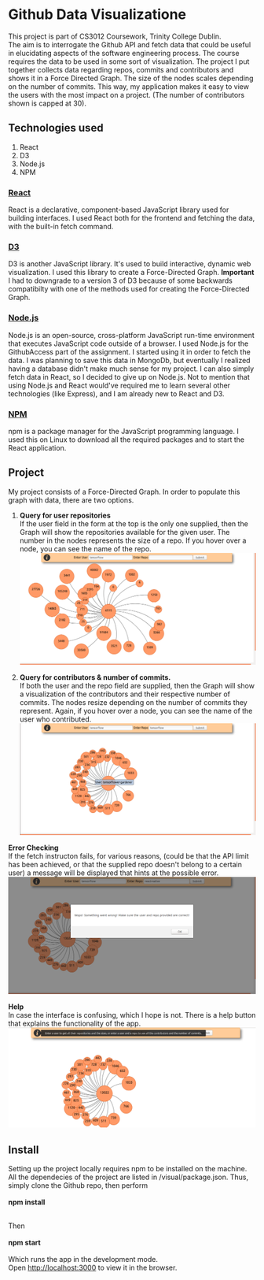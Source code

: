# Github Data Visualizatione
This project is part of CS3012 Coursework, Trinity College Dublin.  
The aim is to interrogate the Github API and fetch data that could be useful in elucidating aspects of the software engineering process. The course requires the data to be used in some sort of visualization. The project I put together collects data regarding repos, commits and contributors and shows it in a Force Directed Graph. The size of the nodes scales depending on the number of commits. This way, my application makes it easy to view the users with the most impact on a project. (The number of contributors shown is capped at 30).

## Technologies used
1. React
2. D3
3. Node.js
4. NPM

### [React](https://reactjs.org/)
React is a declarative, component-based JavaScript library used for building interfaces.
I used React both for the frontend and fetching the data, with the built-in fetch command.

### [D3](https://d3js.org/)
D3 is another JavaScript library. It's used to build interactive, dynamic web visualization.
I used this library to create a Force-Directed Graph.
**Important** I had to downgrade to a version 3 of D3 because of some backwards compatibilty with one of the methods used for creating the Force-Directed Graph.

### [Node.js](https://nodejs.org/en/)
Node.js is an open-source, cross-platform JavaScript run-time environment that executes JavaScript code outside of a browser.
I used Node.js for the GithubAccess part of the assignment. I started using it in order to fetch the data. I was planning to save this data in MongoDb, but eventually I realized having a database didn't make much sense for my project. I can also simply fetch data in React, so I decided to give up on Node.js. Not to mention that using Node.js and React would've required me to learn several other technologies (like Express), and I am already new to React and D3.

### [NPM](https://www.npmjs.com/)
npm is a package manager for the JavaScript programming language. I used this on Linux to download all the required packages and to start the React application.

## Project
My project consists of a Force-Directed Graph. In order to populate this graph with data, there are two options.  
1. **Query for user repositories**  
If the user field in the form at the top is the only one supplied, then the Graph will show the repositories available for the given user. The number in the nodes represents the size of a repo. If you hover over a node, you can see the name of the repo.  
![](show-user.png)

2. **Query for contributors & number of commits.**  
If both the user and the repo field are supplied, then the Graph will show a visualization of the contributors and their respective number of commits. The nodes resize depending on the number of commits they represent. Again, if you hover over a node, you can see the name of the user who contributed.  
![](contributors.png)

**Error Checking**  
If the fetch instructon fails, for various reasons, (could be that the API limit has been achieved, or that the supplied repo doesn't belong to a certain user) a message will be displayed that hints at the possible error.  
![](error.png)

**Help**  
In case the interface is confusing, which I hope is not. There is a help button that explains the functionality of the app.  
![](help.png)

## Install
Setting up the project locally requires npm to be installed on the machine. All the dependecies of the project are listed in /visual/package.json. Thus, simply clone the Github repo, then perform  
<br>
**npm install**  
<br>

Then   
<br>
**npm start**  
<br>
Which runs the app in the development mode.<br>
Open [http://localhost:3000](http://localhost:3000) to view it in the browser.
